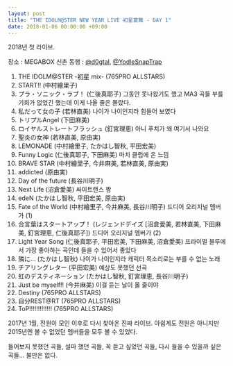 ```yaml
---
layout: post
title: "THE IDOLM@STER NEW YEAR LIVE 初星宴舞 - DAY 1"
date: 2018-01-06 00:00:00 +09:00
---
```


2018년 첫 라이브.

장소 : MEGABOX 신촌
동행 : [@d0gtal](https://twitter.com/d0gtal/), [@YodleSnapTrap](https://twitter.com/YodleSnapTrap)

1.  THE IDOLM@STER -初星 mix- (765PRO ALLSTARS)
2.  START!! (中村繪里子)
3.  プラ・ソニック・ラブ！ (仁後真耶子)
    그동안 못나왔기도 했고 MA3 곡들 부를 기회가 없었긴 했는데 이게 나올 줄은 몰랐다.
4.  私だって女の子 (若林直美)
    나이가 나이인지라 힘들어 보였다
5.  トリプルAngel (下田麻美)
6.  ロイヤルストレートフラッシュ (釘宮理恵)
    아니 푸치가 왜 여기서 나와요
7.  聖炎の女神 (若林直美, 原由実)
8.  LEMONADE (中村繪里子, たかはし智秋, 平田宏美)
9.  Funny Logic (仁後真耶子, 下田麻美)
    마치 클럽에 온 느낌
10. BRAVE STAR (中村繪里子, 今井麻美, 若林直美, 原由実)
11. addicted (原由実)
12. Day of the future (長谷川明子)
13. Next Life (沼倉愛美)
    싸이트랜스 짱
14. edeN (たかはし智秋, 平田宏美, 原由実)
15. Fate of the World (中村繪里子, 今井麻美, 長谷川明子)
    드디어 오리지널 멤버가 (1)
16. 合言葉はスタートアップ！ (レジェンドデイズ [沼倉愛美, 若林直美, 下田麻美, 釘宮理恵, 仁後真耶子])
    드디어 오리지널 멤버가 (2)
17. Light Year Song (仁後真耶子, 平田宏美, 下田麻美, 沼倉愛美)
    프라이멀 블루에서 가장 좋아하는 곡인데 들을 수 있어서 좋았다
18. 隣に… (たかはし智秋)
    나이가 나이인지라 캐릭터 목소리로는 부를 수 없는 노래
19. チアリングレター (平田宏美)
    예상도 못했던 선곡
20. 虹のデスティネーション (たかはし智秋, 釘宮理恵, 長谷川明子)
21. Just be myself!! (今井麻美)
    이걸 듣는 날이 올 줄이야
22. Destiny (765PRO ALLSTARS)
23. 自分REST@RT (765PRO ALLSTARS)
24. ToP!!!!!!!!!!!!! (765PRO ALLSTARS)

2017년 1월, 전원이 모인 이후로 다시 찾아온 진짜 라이브. 아쉽게도 전원은 아니지만 2015년엔 볼 수 없었던 멤버들을 모두 볼 수 있었다.

들어보지 못했던 곡들, 설마 했던 곡들, 꼭 듣고 싶었던 곡들, 다시 들을 수 있을까 싶은 곡들...
불만은 없다.
